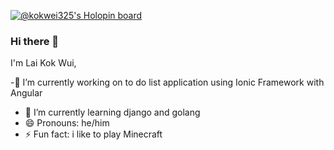 [![@kokwei325's Holopin board](https://holopin.me/kokwei325)](https://holopin.io/@kokwei325)

### Hi there 👋

I'm Lai Kok Wui,

<!--
**Laikokwui/Laikokwui** is a ✨ _special_ ✨ repository because its `README.md` (this file) appears on your GitHub profile.

Here are some ideas to get you started:

- 🔭 I’m currently working on ...
- 🌱 I’m currently learning ...
- 👯 I’m looking to collaborate on ...
- 🤔 I’m looking for help with ...
- 💬 Ask me about ...
- 📫 How to reach me: ...
- 😄 Pronouns: ...
- ⚡ Fun fact: ...
-->
-🔭 I’m currently working on to do list application using Ionic Framework with Angular
- 🌱 I’m currently learning django and golang
- 😄 Pronouns: he/him
- ⚡ Fun fact: i like to play Minecraft

